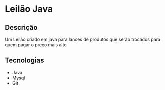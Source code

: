 # Leilão Java

## Descrição

Um Leilão criado em java para lances de produtos que serão trocados para quem pagar o preço mais alto

## Tecnologias

- Java
- Mysql
- Git
